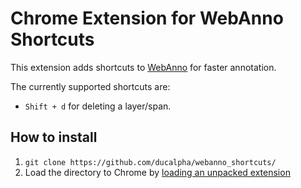 # Chrome Extension for WebAnno Shortcuts

This extension adds shortcuts to [WebAnno](https://webanno.github.io/) for faster annotation.

The currently supported shortcuts are:

* `Shift + d` for deleting a layer/span.

## How to install

1. `git clone https://github.com/ducalpha/webanno_shortcuts/`
2. Load the directory to Chrome by [loading an unpacked extension](https://webkul.com/blog/how-to-install-the-unpacked-extension-in-chrome/)
